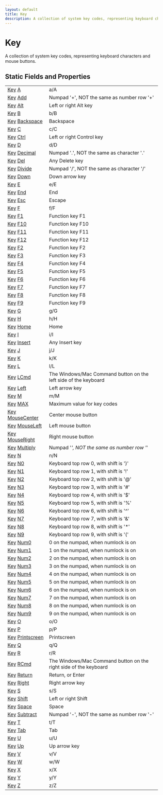 ```yaml
---
layout: default
title: Key
description: A collection of system key codes, representing keyboard characters and mouse buttons.
---
```

# Key

A collection of system key codes, representing keyboard
characters and mouse buttons.




## Static Fields and Properties

|  |  |
|--|--|
|[Key]({{site.url}}/Pages/Reference/Key.html) [A]({{site.url}}/Pages/Reference/Key/A.html)|a/A|
|[Key]({{site.url}}/Pages/Reference/Key.html) [Add]({{site.url}}/Pages/Reference/Key/Add.html)|Numpad '+', NOT the same as number row '+'|
|[Key]({{site.url}}/Pages/Reference/Key.html) [Alt]({{site.url}}/Pages/Reference/Key/Alt.html)|Left or right Alt key|
|[Key]({{site.url}}/Pages/Reference/Key.html) [B]({{site.url}}/Pages/Reference/Key/B.html)|b/B|
|[Key]({{site.url}}/Pages/Reference/Key.html) [Backspace]({{site.url}}/Pages/Reference/Key/Backspace.html)|Backspace|
|[Key]({{site.url}}/Pages/Reference/Key.html) [C]({{site.url}}/Pages/Reference/Key/C.html)|c/C|
|[Key]({{site.url}}/Pages/Reference/Key.html) [Ctrl]({{site.url}}/Pages/Reference/Key/Ctrl.html)|Left or right Control key|
|[Key]({{site.url}}/Pages/Reference/Key.html) [D]({{site.url}}/Pages/Reference/Key/D.html)|d/D|
|[Key]({{site.url}}/Pages/Reference/Key.html) [Decimal]({{site.url}}/Pages/Reference/Key/Decimal.html)|Numpad '.', NOT the same as character '.'|
|[Key]({{site.url}}/Pages/Reference/Key.html) [Del]({{site.url}}/Pages/Reference/Key/Del.html)|Any Delete key|
|[Key]({{site.url}}/Pages/Reference/Key.html) [Divide]({{site.url}}/Pages/Reference/Key/Divide.html)|Numpad '/', NOT the same as character '/'|
|[Key]({{site.url}}/Pages/Reference/Key.html) [Down]({{site.url}}/Pages/Reference/Key/Down.html)|Down arrow key|
|[Key]({{site.url}}/Pages/Reference/Key.html) [E]({{site.url}}/Pages/Reference/Key/E.html)|e/E|
|[Key]({{site.url}}/Pages/Reference/Key.html) [End]({{site.url}}/Pages/Reference/Key/End.html)|End|
|[Key]({{site.url}}/Pages/Reference/Key.html) [Esc]({{site.url}}/Pages/Reference/Key/Esc.html)|Escape|
|[Key]({{site.url}}/Pages/Reference/Key.html) [F]({{site.url}}/Pages/Reference/Key/F.html)|f/F|
|[Key]({{site.url}}/Pages/Reference/Key.html) [F1]({{site.url}}/Pages/Reference/Key/F1.html)|Function key F1|
|[Key]({{site.url}}/Pages/Reference/Key.html) [F10]({{site.url}}/Pages/Reference/Key/F10.html)|Function key F10|
|[Key]({{site.url}}/Pages/Reference/Key.html) [F11]({{site.url}}/Pages/Reference/Key/F11.html)|Function key F11|
|[Key]({{site.url}}/Pages/Reference/Key.html) [F12]({{site.url}}/Pages/Reference/Key/F12.html)|Function key F12|
|[Key]({{site.url}}/Pages/Reference/Key.html) [F2]({{site.url}}/Pages/Reference/Key/F2.html)|Function key F2|
|[Key]({{site.url}}/Pages/Reference/Key.html) [F3]({{site.url}}/Pages/Reference/Key/F3.html)|Function key F3|
|[Key]({{site.url}}/Pages/Reference/Key.html) [F4]({{site.url}}/Pages/Reference/Key/F4.html)|Function key F4|
|[Key]({{site.url}}/Pages/Reference/Key.html) [F5]({{site.url}}/Pages/Reference/Key/F5.html)|Function key F5|
|[Key]({{site.url}}/Pages/Reference/Key.html) [F6]({{site.url}}/Pages/Reference/Key/F6.html)|Function key F6|
|[Key]({{site.url}}/Pages/Reference/Key.html) [F7]({{site.url}}/Pages/Reference/Key/F7.html)|Function key F7|
|[Key]({{site.url}}/Pages/Reference/Key.html) [F8]({{site.url}}/Pages/Reference/Key/F8.html)|Function key F8|
|[Key]({{site.url}}/Pages/Reference/Key.html) [F9]({{site.url}}/Pages/Reference/Key/F9.html)|Function key F9|
|[Key]({{site.url}}/Pages/Reference/Key.html) [G]({{site.url}}/Pages/Reference/Key/G.html)|g/G|
|[Key]({{site.url}}/Pages/Reference/Key.html) [H]({{site.url}}/Pages/Reference/Key/H.html)|h/H|
|[Key]({{site.url}}/Pages/Reference/Key.html) [Home]({{site.url}}/Pages/Reference/Key/Home.html)|Home|
|[Key]({{site.url}}/Pages/Reference/Key.html) [I]({{site.url}}/Pages/Reference/Key/I.html)|i/I|
|[Key]({{site.url}}/Pages/Reference/Key.html) [Insert]({{site.url}}/Pages/Reference/Key/Insert.html)|Any Insert key|
|[Key]({{site.url}}/Pages/Reference/Key.html) [J]({{site.url}}/Pages/Reference/Key/J.html)|j/J|
|[Key]({{site.url}}/Pages/Reference/Key.html) [K]({{site.url}}/Pages/Reference/Key/K.html)|k/K|
|[Key]({{site.url}}/Pages/Reference/Key.html) [L]({{site.url}}/Pages/Reference/Key/L.html)|l/L|
|[Key]({{site.url}}/Pages/Reference/Key.html) [LCmd]({{site.url}}/Pages/Reference/Key/LCmd.html)|The Windows/Mac Command button on the left side of the keyboard|
|[Key]({{site.url}}/Pages/Reference/Key.html) [Left]({{site.url}}/Pages/Reference/Key/Left.html)|Left arrow key|
|[Key]({{site.url}}/Pages/Reference/Key.html) [M]({{site.url}}/Pages/Reference/Key/M.html)|m/M|
|[Key]({{site.url}}/Pages/Reference/Key.html) [MAX]({{site.url}}/Pages/Reference/Key/MAX.html)|Maximum value for key codes|
|[Key]({{site.url}}/Pages/Reference/Key.html) [MouseCenter]({{site.url}}/Pages/Reference/Key/MouseCenter.html)|Center mouse button|
|[Key]({{site.url}}/Pages/Reference/Key.html) [MouseLeft]({{site.url}}/Pages/Reference/Key/MouseLeft.html)|Left mouse button|
|[Key]({{site.url}}/Pages/Reference/Key.html) [MouseRight]({{site.url}}/Pages/Reference/Key/MouseRight.html)|Right mouse button|
|[Key]({{site.url}}/Pages/Reference/Key.html) [Multiply]({{site.url}}/Pages/Reference/Key/Multiply.html)|Numpad '*', NOT the same as number row '*'|
|[Key]({{site.url}}/Pages/Reference/Key.html) [N]({{site.url}}/Pages/Reference/Key/N.html)|n/N|
|[Key]({{site.url}}/Pages/Reference/Key.html) [N0]({{site.url}}/Pages/Reference/Key/N0.html)|Keyboard top row 0, with shift is ')'|
|[Key]({{site.url}}/Pages/Reference/Key.html) [N1]({{site.url}}/Pages/Reference/Key/N1.html)|Keyboard top row 1, with shift is '!'|
|[Key]({{site.url}}/Pages/Reference/Key.html) [N2]({{site.url}}/Pages/Reference/Key/N2.html)|Keyboard top row 2, with shift is '@'|
|[Key]({{site.url}}/Pages/Reference/Key.html) [N3]({{site.url}}/Pages/Reference/Key/N3.html)|Keyboard top row 3, with shift is '#'|
|[Key]({{site.url}}/Pages/Reference/Key.html) [N4]({{site.url}}/Pages/Reference/Key/N4.html)|Keyboard top row 4, with shift is '$'|
|[Key]({{site.url}}/Pages/Reference/Key.html) [N5]({{site.url}}/Pages/Reference/Key/N5.html)|Keyboard top row 5, with shift is '%'|
|[Key]({{site.url}}/Pages/Reference/Key.html) [N6]({{site.url}}/Pages/Reference/Key/N6.html)|Keyboard top row 6, with shift is '^'|
|[Key]({{site.url}}/Pages/Reference/Key.html) [N7]({{site.url}}/Pages/Reference/Key/N7.html)|Keyboard top row 7, with shift is '&'|
|[Key]({{site.url}}/Pages/Reference/Key.html) [N8]({{site.url}}/Pages/Reference/Key/N8.html)|Keyboard top row 8, with shift is '*'|
|[Key]({{site.url}}/Pages/Reference/Key.html) [N9]({{site.url}}/Pages/Reference/Key/N9.html)|Keyboard top row 9, with shift is '('|
|[Key]({{site.url}}/Pages/Reference/Key.html) [Num0]({{site.url}}/Pages/Reference/Key/Num0.html)|0 on the numpad, when numlock is on|
|[Key]({{site.url}}/Pages/Reference/Key.html) [Num1]({{site.url}}/Pages/Reference/Key/Num1.html)|1 on the numpad, when numlock is on|
|[Key]({{site.url}}/Pages/Reference/Key.html) [Num2]({{site.url}}/Pages/Reference/Key/Num2.html)|2 on the numpad, when numlock is on|
|[Key]({{site.url}}/Pages/Reference/Key.html) [Num3]({{site.url}}/Pages/Reference/Key/Num3.html)|3 on the numpad, when numlock is on|
|[Key]({{site.url}}/Pages/Reference/Key.html) [Num4]({{site.url}}/Pages/Reference/Key/Num4.html)|4 on the numpad, when numlock is on|
|[Key]({{site.url}}/Pages/Reference/Key.html) [Num5]({{site.url}}/Pages/Reference/Key/Num5.html)|5 on the numpad, when numlock is on|
|[Key]({{site.url}}/Pages/Reference/Key.html) [Num6]({{site.url}}/Pages/Reference/Key/Num6.html)|6 on the numpad, when numlock is on|
|[Key]({{site.url}}/Pages/Reference/Key.html) [Num7]({{site.url}}/Pages/Reference/Key/Num7.html)|7 on the numpad, when numlock is on|
|[Key]({{site.url}}/Pages/Reference/Key.html) [Num8]({{site.url}}/Pages/Reference/Key/Num8.html)|8 on the numpad, when numlock is on|
|[Key]({{site.url}}/Pages/Reference/Key.html) [Num9]({{site.url}}/Pages/Reference/Key/Num9.html)|9 on the numpad, when numlock is on|
|[Key]({{site.url}}/Pages/Reference/Key.html) [O]({{site.url}}/Pages/Reference/Key/O.html)|o/O|
|[Key]({{site.url}}/Pages/Reference/Key.html) [P]({{site.url}}/Pages/Reference/Key/P.html)|p/P|
|[Key]({{site.url}}/Pages/Reference/Key.html) [Printscreen]({{site.url}}/Pages/Reference/Key/Printscreen.html)|Printscreen|
|[Key]({{site.url}}/Pages/Reference/Key.html) [Q]({{site.url}}/Pages/Reference/Key/Q.html)|q/Q|
|[Key]({{site.url}}/Pages/Reference/Key.html) [R]({{site.url}}/Pages/Reference/Key/R.html)|r/R|
|[Key]({{site.url}}/Pages/Reference/Key.html) [RCmd]({{site.url}}/Pages/Reference/Key/RCmd.html)|The Windows/Mac Command button on the right side of the keyboard|
|[Key]({{site.url}}/Pages/Reference/Key.html) [Return]({{site.url}}/Pages/Reference/Key/Return.html)|Return, or Enter|
|[Key]({{site.url}}/Pages/Reference/Key.html) [Right]({{site.url}}/Pages/Reference/Key/Right.html)|Right arrow key|
|[Key]({{site.url}}/Pages/Reference/Key.html) [S]({{site.url}}/Pages/Reference/Key/S.html)|s/S|
|[Key]({{site.url}}/Pages/Reference/Key.html) [Shift]({{site.url}}/Pages/Reference/Key/Shift.html)|Left or right Shift|
|[Key]({{site.url}}/Pages/Reference/Key.html) [Space]({{site.url}}/Pages/Reference/Key/Space.html)|Space|
|[Key]({{site.url}}/Pages/Reference/Key.html) [Subtract]({{site.url}}/Pages/Reference/Key/Subtract.html)|Numpad '-', NOT the same as number row '-'|
|[Key]({{site.url}}/Pages/Reference/Key.html) [T]({{site.url}}/Pages/Reference/Key/T.html)|t/T|
|[Key]({{site.url}}/Pages/Reference/Key.html) [Tab]({{site.url}}/Pages/Reference/Key/Tab.html)|Tab|
|[Key]({{site.url}}/Pages/Reference/Key.html) [U]({{site.url}}/Pages/Reference/Key/U.html)|u/U|
|[Key]({{site.url}}/Pages/Reference/Key.html) [Up]({{site.url}}/Pages/Reference/Key/Up.html)|Up arrow key|
|[Key]({{site.url}}/Pages/Reference/Key.html) [V]({{site.url}}/Pages/Reference/Key/V.html)|v/V|
|[Key]({{site.url}}/Pages/Reference/Key.html) [W]({{site.url}}/Pages/Reference/Key/W.html)|w/W|
|[Key]({{site.url}}/Pages/Reference/Key.html) [X]({{site.url}}/Pages/Reference/Key/X.html)|x/X|
|[Key]({{site.url}}/Pages/Reference/Key.html) [Y]({{site.url}}/Pages/Reference/Key/Y.html)|y/Y|
|[Key]({{site.url}}/Pages/Reference/Key.html) [Z]({{site.url}}/Pages/Reference/Key/Z.html)|z/Z|


